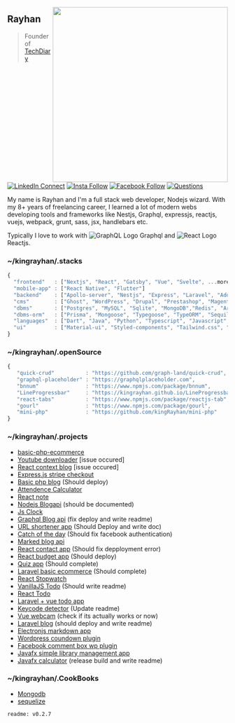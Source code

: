 [<img align="right" width="400" src="https://github-readme-stats.vercel.app/api?username=kingrayhan&show_icons=true"/>](https://github.com/kingrayhan)

## Rayhan

> Founder of [TechDiary](https://www.techdiary.dev) <br/>

[![LinkedIn Connect](https://img.shields.io/badge/%20-Connect-black?color=14171A&labelColor=212121&logo=linkedin&logoColor=ffffff)](https://www.linkedin.com/in/kingrayhan)   [![Insta Follow](https://img.shields.io/badge/%20-Follow-black?color=14171A&labelColor=d81b60&logo=instagram&logoColor=ffffff)](https://www.instagram.com/king_rayhan)   [![Facebook Follow](https://img.shields.io/badge/%20-Follow-black?color=14171A&labelColor=1976d2&logo=facebook&logoColor=ffffff)](https://www.facebook.com/kingrayhan2) [![Questions](https://img.shields.io/badge/%20-Questions-black?color=14171A&labelColor=fff&logo=stackoverflow&logoColor=0c0d0e26)](https://stackoverflow.com/users/3705299/king-rayhan)


My name is Rayhan and I'm a full stack web developer, Nodejs wizard. With my 8+ years of freelancing career, I learned a lot of modern webs developing tools and frameworks like Nestjs, Graphql, expressjs, reactjs, vuejs, webpack, grunt, sass, jsx, handlebars etc.

Typically I love to work with ![GraphQL Logo](https://img.icons8.com/color/18/000000/graphql.png) Graphql and ![React Logo](https://img.icons8.com/office/16/000000/react.png) Reactjs.


### ~/kingrayhan/.stacks

```js
{
  "frontend"   : ["Nextjs", "React", "Gatsby", "Vue", "Svelte", ...more],
  "mobile-app" : ["React Native", "Flutter"]
  "backend"    : ["Apollo-server", "Nestjs", "Express", "Laravel", "Adonisjs", "Django", "Flask"...more],
  "cms"        : ["Ghost", "WordPress", "Drupal", "Prestashop", "Magento", "kirby", "Strapi", "Contentful", "Shopify", "Netlify-cms"],
  "dbms"       : ["Postgres", "MySQL", "Sqlite", "MongoDB","Redis", "Array 😂"],
  "dbms-orm"   : ["Prisma", "Mongoose", "Typegoose", "TypeORM", "Sequilize", "knex"]
  "languages"  : ["Dart", "Java", "Python", "Typescript", "Javascript", "php", "C", "C++", "Ada"],
  "ui"         : ["Material-ui", "Styled-components", "Tailwind.css", "Bulma" ...more]
}
```

### ~/kingrayhan/.openSource

```js
{
   "quick-crud"          : "https://github.com/graph-land/quick-crud",
   "graphql-placeholder" : "https://graphqlplaceholder.com",
   "bnnum"               : "https://www.npmjs.com/package/bnnum",
   "LineProgressbar"     : "https://kingrayhan.github.io/LineProgressbar/data-attrs-demo.html",
   "react-tabs"          : "https://www.npmjs.com/package/reactjs-tab",
   "gourl"               : "https://www.npmjs.com/package/gourl",
   "mini-php"            : "https://github.com/kingRayhan/mini-php"
}
```

### ~/kingrayhan/.projects
- [basic-php-ecommerce](https://github.com/kingRayhan/basic-php-ecommerce)
- [Youtube downloader](https://github.com/kingRayhan/youtube-downloader-frontend) [issue occured]
- [React context blog](https://github.com/kingRayhan/react-context-blog) [issue occured]
- [Express.js stripe checkout](https://github.com/kingRayhan/stripe-checkout)
- [Basic php blog](https://github.com/kingRayhan/simple-php-blog) (Should deploy)
- [Attendence Calculator](https://github.com/kingRayhan/attendance-calculator)
- [React note](https://github.com/kingRayhan/react-note)
- [Nodejs Blogapi](https://github.com/kingRayhan/nodeblogapi) (should be documented)
- [Js Clock](https://github.com/kingRayhan/js-clock)
- [Graphql Blog api](https://github.com/kingRayhan/blog-graphql-server) (fix deploy and write readme)
- [URL shortener app](https://github.com/kingRayhan/node-shortener) (Should Deploy and write doc)
- [Catch of the day](https://github.com/kingRayhan/catch-of-the-day) (Should fix facebook authentication)
- [Marked blog api](https://github.com/kingRayhan/marked-blog)
- [React contact app](https://github.com/kingRayhan/firecontacts) (Should fix depployment error)
- [React budget app](https://github.com/kingRayhan/react-budgetapp) (Should deploy)
- [Quiz app](https://github.com/kingRayhan/react-quizer) (Should complete)
- [Laravel basic ecommerce](https://github.com/kingRayhan/lara-ecommerce) (Should complete)
- [React Stopwatch](https://github.com/kingRayhan/react-stopwatch)
- [VanillaJS Todo](https://kingrayhan.github.io/es6-todo/) (Should write readme)
- [React Todo](https://github.com/kingRayhan/react-todo)
- [Laravel + vue todo app](https://github.com/kingRayhan/kingtodo)
- [Keycode detector](https://github.com/kingRayhan/keycode) (Update readme)
- [Vue webcam](https://github.com/kingRayhan/vue-selfie) (check if its actually works or now)
- [Laravel blog](https://github.com/kingRayhan/larablog) (should deploy and write readme)
- [Electronjs markdown app](https://github.com/kingRayhan/markdownpen)
- [Wordpress coundown plugin](https://github.com/kingRayhan/Easy-CountDowner)
- [Facebook comment box wp plugin](https://github.com/kingRayhan/Facebook-comment-box)
- [Javafx simple library management app](https://github.com/kingRayhan/NSU-Library)
- [Javafx calculator](https://github.com/kingRayhan/javaCalculator) (release build and write readme)


### ~/kingrayhan/.CookBooks
- [Mongodb](https://mongoosecookbook.netlify.app/)
- [sequelize](https://sequelize.netlify.app/)


```
readme: v0.2.7
```
